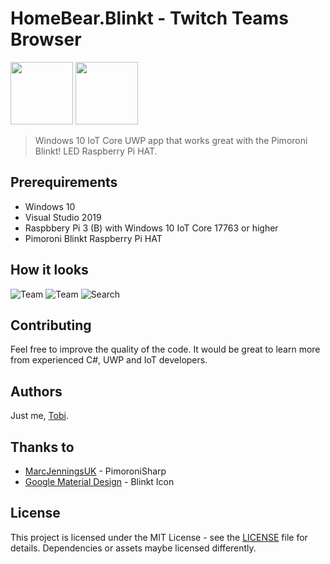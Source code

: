 # HomeBear.Blinkt - Twitch Teams Browser

<img src="docs/bear.png" width="100" /> 
<img src="docs/bear.png" width="100" /> 

> Windows 10 IoT Core UWP app that works great with the Pimoroni Blinkt! LED Raspberry Pi HAT.

## Prerequirements
- Windows 10
- Visual Studio 2019
- Raspbbery Pi 3 (B) with Windows 10 IoT Core 17763 or higher
- Pimoroni Blinkt Raspberry Pi HAT

## How it looks

![Team](docs/foo.png)
![Team](docs/bar.png)
![Search](docs/search.png)

## Contributing

Feel free to improve the quality of the code. It would be great to learn more from experienced C#, UWP and IoT developers.

## Authors

Just me, [Tobi]([https://tscholze.github.io).

## Thanks to

* [MarcJenningsUK](https://github.com/MarcJenningsUK/PimoroniSharp) - PimoroniSharp
* [Google Material Design](https://materialdesignicons.com/) - Blinkt Icon

## License

This project is licensed under the MIT License - see the [LICENSE](LICENSE.md) file for details.
Dependencies or assets maybe licensed differently.